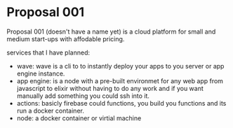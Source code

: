 # Proposal 001

Proposal 001 (doesn't have a name yet) is a cloud platform for small and medium start-ups with affodable pricing.

services that I have planned:
  - wave: wave is a cli to to instantly deploy your apps to you server or app engine instance.
  - app engine: is a node with a pre-built environmet for any web app from javascript to elixir without having to do any work and if you want manually add something you could ssh into it. 
  - actions: basicly firebase could functions, you build you functions and its run a docker container.
  - node: a docker container or virtial machine
